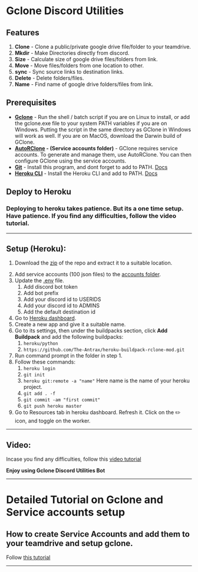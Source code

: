 # Gclone Discord Utilities
## Features
1. **Clone**  - Clone a public/private google drive file/folder to your teamdrive.
2. **Mkdir**  - Make Directories directly from discord.
3. **Size**   - Calculate size of google drive files/folders from link.
4. **Move**   - Move files/folders from one location to other.
5. **sync**   - Sync source links to destination links.
6. **Delete** - Delete folders/files.
7. **Name**   - Find name of google drive folders/files from link.
## Prerequisites
- **[Gclone](https://github.com/donwa/gclone)** - Run the shell / batch script if you are on Linux to install, or add the gclone.exe file to your system PATH variables if you are on Windows. Putting the script in the same directory as GClone in Windows will work as well. If you are on MacOS, download the Darwin build of GClone.
- **[AutoRClone](https://github.com/xyou365/autorclone) - (Service accounts folder)** - GClone requires service accounts. To generate and manage them, use AutoRClone. You can then configure GClone using the service accounts.
- **[Git](https://git-scm.com/downloads)** - Install this program, and dont forget to add to PATH. [Docs](https://devcenter.heroku.com/articles/heroku-cli#install-the-heroku-cli)
- **[Heroku CLI](https://devcenter.heroku.com/articles/heroku-cli#install-the-heroku-cli)** - Install the Heroku CLI and add to PATH. [Docs](https://git-scm.com/book/en/v2/Getting-Started-First-Time-Git-Setup)

## Deploy to Heroku
<!-- [![Deploy](https://www.herokucdn.com/deploy/button.svg)](https://heroku.com/deploy) -->
### Deploying to heroku takes patience. But its a one time setup. Have patience. If you find any difficulties, follow the video tutorial.
---
## Setup (Heroku):
1. Download the [zip](https://codeload.github.com/jsmsj/Gclone-Discord-Utilities-Heroku/zip/refs/heads/main) of the repo and extract it to a suitable location.
<!-- Download the latest release of [gclone](https://github.com/donwa/gclone/releases/) and add the **gclone** file to the location, where you extracted .zip folder in step 1.-->
2. Add service accounts (100 json files) to the [accounts folder](accounts/).
3. Update the [.env](.env) file.
   1. Add discord bot token
   2. Add bot prefix
   3. Add your discord id to USERIDS
   4. Add your discord id to ADMINS
   5. Add the default destination id 
4. Go to [Heroku dashboard](https://dashboard.heroku.com/).
5. Create a new app and give it a suitable name.
6. Go to its settings, then under the buildpacks section, click **Add Buildpack** and add the following buildpacks:
   1. `heroku/python`
   2. `https://github.com/The-Antrax/heroku-buildpack-rclone-mod.git`
7. Run command prompt in the folder in step 1.
8. Follow these commands:
   1. `heroku login`
   2. `git init`
   3. `heroku git:remote -a "name"` Here name is the name of your heroku project.
   4. `git add . -f`
   5. `git commit -am "first commit"`
   6. `git push heroku master`
9.  Go to Resources tab in heroku dashboard. Refresh it. Click on the ✏️ icon, and toggle on the worker.

---

## Video:
Incase you find any difficulties, follow this [video tutorial](https://google.com)


**Enjoy using Gclone Discord Utilities Bot**

---

# Detailed Tutorial on Gclone and Service accounts setup

## How to create Service Accounts and add them to your teamdrive and setup gclone.

Follow [this tutorial](https://rentry.co/gcloneguide)

---
